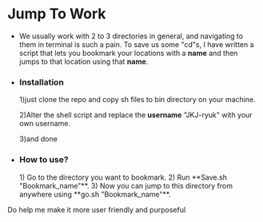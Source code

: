 <h1>Jump To Work</h1>

- We usually work with 2 to 3 directories in general, and navigating to them in terminal is such a pain. To save us some "cd"s, I have written a script that lets you bookmark your locations with a **name** and then jumps to that location using that **name**.


- <h3>Installation</h3>
  1)just clone the repo and copy sh files to bin directory on your machine.
  
  2)Alter the shell script and replace the **username** "JKJ-ryuk" with your own username.
  
  3)and done
  
- <h3>How to use?</h3>
   1) Go to the directory you want to bookmark.
   2) Run **Save.sh "Bookmark_name"**.
   3) Now you can jump to this directory from anywhere using **go.sh "Bookmark_name"**.

 Do help me make it more user friendly and purposeful
